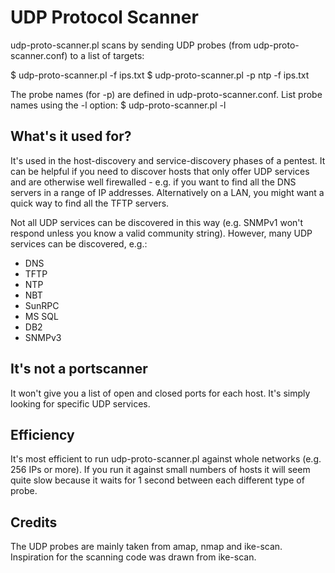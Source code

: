 # UDP Protocol Scanner

udp-proto-scanner.pl scans by sending UDP probes (from udp-proto-scanner.conf)
to a list of targets:

$ udp-proto-scanner.pl -f ips.txt
$ udp-proto-scanner.pl -p ntp -f ips.txt

The probe names (for -p) are defined in udp-proto-scanner.conf.  List probe 
names using the -l option:
$ udp-proto-scanner.pl -l

## What's it used for?

It's used in the host-discovery and service-discovery phases of a pentest.
It can be helpful if you need to discover hosts that only offer UDP services
and are otherwise well firewalled - e.g. if you want to find all the DNS
servers in a range of IP addresses.  Alternatively on a LAN, you might want
a quick way to find all the TFTP servers.

Not all UDP services can be discovered in this way (e.g. SNMPv1 won't respond
unless you know a valid community string).  However, many UDP services can be
discovered, e.g.:
* DNS
* TFTP
* NTP
* NBT
* SunRPC
* MS SQL
* DB2
* SNMPv3

## It's not a portscanner

It won't give you a list of open and closed ports for each host.  It's simply
looking for specific UDP services.

## Efficiency

It's most efficient to run udp-proto-scanner.pl against whole networks (e.g.
256 IPs or more).  If you run it against small numbers of hosts it will seem
quite slow because it waits for 1 second between each different type of probe.

## Credits

The UDP probes are mainly taken from amap, nmap and ike-scan.
Inspiration for the scanning code was drawn from ike-scan.
